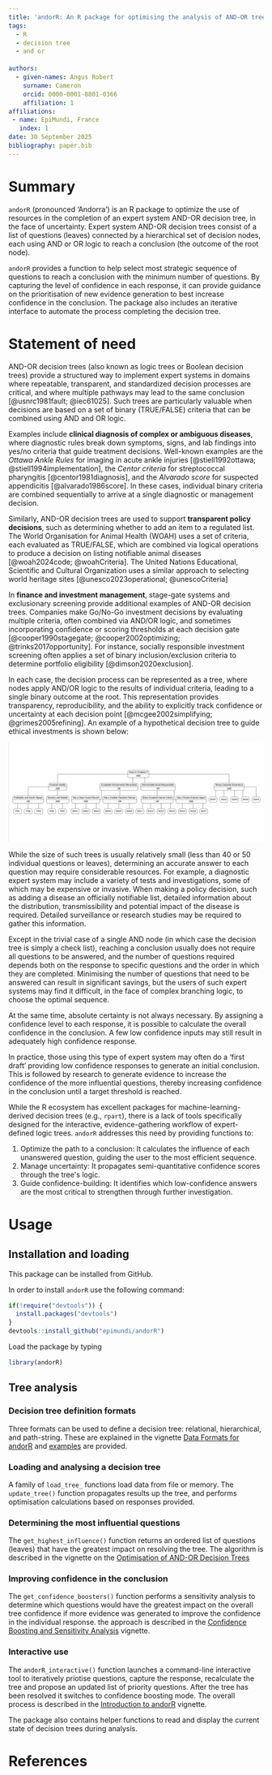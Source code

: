 ```yaml
---
title: 'andorR: An R package for optimising the analysis of AND-OR trees'
tags:
  - R
  - decision tree
  - and or

authors:
  - given-names: Angus Robert
    surname: Cameron
    orcid: 0000-0001-8801-0366
    affiliation: 1
affiliations:
 - name: EpiMundi, France
   index: 1
date: 30 September 2025
bibliography: paper.bib
---
```


# Summary

`andorR`  (pronounced ‘Andorra’) is an R package to optimize the use of resources in the completion of an expert system AND-OR decision tree, in the face of uncertainty. Expert system AND-OR decision trees consist of a list of questions (leaves) connected by a hierarchical set of decision nodes, each using AND or OR logic to reach a conclusion (the outcome of the root node). 

`andorR` provides a function to help select most strategic sequence of questions to reach a conclusion with the minimum number of questions. By capturing the level of confidence in each response, it can  provide guidance on the prioritisation of new evidence generation to best increase confidence in the conclusion. The package also includes an iterative interface to automate the process completing the decision tree. 

# Statement of need

AND-OR decision trees (also known as logic trees or Boolean decision trees) provide a structured way to implement expert systems in domains where repeatable, transparent, and standardized decision processes are critical, and where multiple pathways may lead to the same conclusion [@usnrc1981fault; @iec61025]. Such trees are particularly valuable when decisions are based on a set of binary (TRUE/FALSE) criteria that can be combined using AND and OR logic.  

Examples include **clinical diagnosis of complex or ambiguous diseases**, where diagnostic rules break down symptoms, signs, and lab findings into yes/no criteria that guide treatment decisions. Well-known examples are the *Ottawa Ankle Rules* for imaging in acute ankle injuries [@stiell1992ottawa; @stiell1994implementation], the *Centor criteria* for streptococcal pharyngitis [@centor1981diagnosis], and the *Alvarado score* for suspected appendicitis [@alvarado1986score]. In these cases, individual binary criteria are combined sequentially to arrive at a single diagnostic or management decision.  

Similarly, AND-OR decision trees are used to support **transparent policy decisions**, such as determining whether to add an item to a regulated list. The World Organisation for Animal Health (WOAH) uses a set of criteria, each evaluated as TRUE/FALSE, which are combined via logical operations to produce a decision on listing notifiable animal diseases [@woah2024code; @woahCriteria]. The United Nations Educational, Scientific and Cultural Organization uses a similar approach to selecting world heritage sites [@unesco2023operational; @unescoCriteria] 

In **finance and investment management**, stage-gate systems and exclusionary screening provide additional examples of AND-OR decision trees. Companies make Go/No-Go investment decisions by evaluating multiple criteria, often combined via AND/OR logic, and sometimes incorporating confidence or scoring thresholds at each decision gate [@cooper1990stagegate; @cooper2002optimizing; @trinks2017opportunity]. For instance, socially responsible investment screening often applies a set of binary inclusion/exclusion criteria to determine portfolio eligibility [@dimson2020exclusion].  

In each case, the decision process can be represented as a tree, where nodes apply AND/OR logic to the results of individual criteria, leading to a single binary outcome at the root. This representation provides transparency, reproducibility, and the ability to explicitly track confidence or uncertainty at each decision point [@mcgee2002simplifying; @grimes2005refining]. An example of a hypothetical decision tree to guide ethical investments is shown below:

![Ethical investment decision-tree example](ethical.png)

While the size of such trees is usually relatively small (less than 40 or 50 individual questions or leaves), determining an accurate answer to each question may require considerable resources. For example, a diagnostic expert system may include a variety of tests and investigations, some of which may be expensive or invasive. When making a policy decision, such as adding a disease an officially notifiable list, detailed information about the distribution, transmissibility and potential impact of the disease is required. Detailed surveillance or research studies may be required to gather this information. 

Except in the trivial case of a single AND node (in which case the decision tree is simply a check list), reaching a conclusion usually does not require all questions to be answered, and the number of questions required depends both on the response to specific questions and the order in which they are completed. Minimising the number of questions that need to be answered can result in significant savings, but the users of such expert systems may find it difficult, in the face of complex branching logic, to choose the optimal sequence. 

At the same time, absolute certainty is not always necessary. By assigning a confidence level to each response, it is possible to calculate the overall confidence in the conclusion. A few low confidence inputs may still result in adequately high confidence response. 

In practice, those using this type of expert system may often do a ‘first draft’ providing low confidence responses to generate an initial conclusion. This is followed by research to generate evidence to increase the confidence of the more influential questions, thereby increasing confidence in the conclusion until a target threshold is reached. 

While the R ecosystem has excellent packages for machine-learning-derived decision trees (e.g., `rpart`), there is a lack of tools specifically designed for the interactive, evidence-gathering workflow of expert-defined logic trees. `andorR` addresses this need by providing functions to:

1. Optimize the path to a conclusion: It calculates the influence of each unanswered question, guiding the user to the most efficient sequence.
2. Manage uncertainty: It propagates semi-quantitative confidence scores through the tree's logic.
3. Guide confidence-building: It identifies which low-confidence answers are the most critical to strengthen through further investigation.

# Usage

## Installation and loading

This package can be installed from GitHub.

In order to install `andorR` use the following command:

```r
if(!require("devtools")) {
  install.packages("devtools")
}
devtools::install_github("epimundi/andorR")
```

Load the package by typing


```r
library(andorR)
```
## Tree analysis

### Decision tree definition formats

Three formats can be used to define a decision tree: relational, hierarchical, 
and path-string. These are explained in the vignette [Data Formats for andorR](https://EpiMundi.github.io/andorR/articles/data-formats.html) 
and [examples](https://EpiMundi.github.io/andorR/articles/example-data-files.html) are provided.

### Loading and analysing a decision tree

A family of ``load_tree_`` functions load data from file or memory. The ``update_tree()`` function propagates results up the tree, and performs optimisation calculations based on responses provided.

### Determining the most influential questions

The ``get_highest_influence()`` function returns an ordered list of questions (leaves) that
have the greatest impact on resolving the tree. The algorithm is described in the
vignette on the [Optimisation of AND-OR Decision Trees](https://EpiMundi.github.io/andorR/articles/tree-optimisation.html)

### Improving confidence in the conclusion

The ``get_confidence_boosters()`` function performs a sensitivity analysis to determine
which questions would have the greatest impact on the overall tree confidence if
more evidence was generated to improve the confidence in the individual response.
the approach is described in the [Confidence Boosting and Sensitivity Analysis](https://EpiMundi.github.io/andorR/articles/confidence-boosting.html)
vignette.

### Interactive use

The ``andorR_interactive()`` function launches a command-line interactive tool to
iteratively priotise questions, capture the response, recalculate the tree and
propose an updated list of priority questions. After the tree has been resolved
it switches to confidence boosting mode. The overall process is described in the
[Introduction to andorR](https://EpiMundi.github.io/andorR/articles/andorR-intro.html) vignette.

The package also contains helper functions to read and display the current
state of decision trees during analysis.


# References


